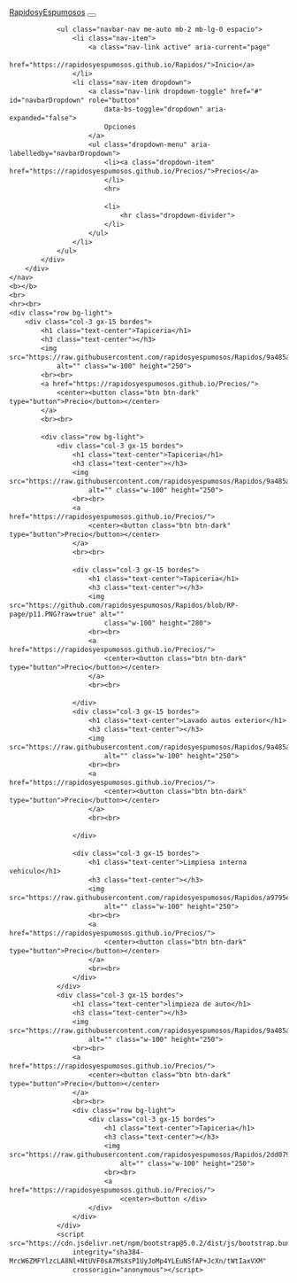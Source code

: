 <html lang="en">

<head>
    <meta charset="UTF-8">
    <meta http-equiv="X-UA-Compatible" content="IE=edge">
    <meta name="viewport" content="width=device-width, initial-scale=1.0">
    <title>Rapidos y Espumosos</title>
    <link href="https://cdn.jsdelivr.net/npm/bootstrap@5.0.2/dist/css/bootstrap.min.css" rel="stylesheet"
        integrity="sha384-EVSTQN3/azprG1Anm3QDgpJLIm9Nao0Yz1ztcQTwFspd3yD65VohhpuuCOmLASjC" crossorigin="anonymous">
    <link rel="stylesheet" href="estilo.css">
</head>

<body>
    <nav class="navbar navbar-expand-lg navbar-dark bg-dark">
        <div class="container-fluid">
            <a class="navbar-brand" href="https://rapidosyespumosos.github.io/Rapidos/">RapidosyEspumosos</a>
            <button class="navbar-toggler" type="button" data-bs-toggle="collapse"
                data-bs-target="#navbarSupportedContent" aria-controls="navbarSupportedContent" aria-expanded="false"
                aria-label="Toggle navigation">
                <span class="navbar-toggler-icon"></span>
            </button>
            <div class="collapse navbar-collapse" id="navbarSupportedContent">

                <ul class="navbar-nav me-auto mb-2 mb-lg-0 espacio">
                    <li class="nav-item">
                        <a class="nav-link active" aria-current="page"
                            href="https://rapidosyespumosos.github.io/Rapidos/">Inicio</a>
                    </li>
                    <li class="nav-item dropdown">
                        <a class="nav-link dropdown-toggle" href="#" id="navbarDropdown" role="button"
                            data-bs-toggle="dropdown" aria-expanded="false">
                            Opciones
                        </a>
                        <ul class="dropdown-menu" aria-labelledby="navbarDropdown">
                            <li><a class="dropdown-item" href="https://rapidosyespumosos.github.io/Precios/">Precios</a>
                            </li>
                            <hr>

                            <li>
                                <hr class="dropdown-divider">
                            </li>
                        </ul>
                    </li>
                </ul>
            </div>
        </div>
    </nav>
    <b></b>
    <br>
    <hr><br>
    <div class="row bg-light">
        <div class="col-3 gx-15 bordes">
            <h1 class="text-center">Tapiceria</h1>
            <h3 class="text-center"></h3>
            <img src="https://raw.githubusercontent.com/rapidosyespumosos/Rapidos/9a485a6a9605ef651ba550e851a77885e5c8322d/p2.jpeg"
                alt="" class="w-100" height="250">
            <br><br>
            <a href="https://rapidosyespumosos.github.io/Precios/">
                <center><button class="btn btn-dark" type="button">Precio</button></center>
            </a>
            <br><br>

            <div class="row bg-light">
                <div class="col-3 gx-15 bordes">
                    <h1 class="text-center">Tapiceria</h1>
                    <h3 class="text-center"></h3>
                    <img src="https://raw.githubusercontent.com/rapidosyespumosos/Rapidos/9a485a6a9605ef651ba550e851a77885e5c8322d/p8.jpeg"
                        alt="" class="w-100" height="250">
                    <br><br>
                    <a href="https://rapidosyespumosos.github.io/Precios/">
                        <center><button class="btn btn-dark" type="button">Precio</button></center>
                    </a>
                    <br><br>

                    <div class="col-3 gx-15 bordes">
                        <h1 class="text-center">Tapiceria</h1>
                        <h3 class="text-center"></h3>
                        <img src="https://github.com/rapidosyespumosos/Rapidos/blob/RP-page/p11.PNG?raw=true" alt=""
                            class="w-100" height="280">
                        <br><br>
                        <a href="https://rapidosyespumosos.github.io/Precios/">
                            <center><button class="btn btn-dark" type="button">Precio</button></center>
                        </a>
                        <br><br>

                    </div>
                    <div class="col-3 gx-15 bordes">
                        <h1 class="text-center">Lavado autos exterior</h1>
                        <h3 class="text-center"></h3>
                        <img src="https://raw.githubusercontent.com/rapidosyespumosos/Rapidos/9a485a6a9605ef651ba550e851a77885e5c8322d/p7.jpeg"
                            alt="" class="w-100" height="250">
                        <br><br>
                        <a href="https://rapidosyespumosos.github.io/Precios/">
                            <center><button class="btn btn-dark" type="button">Precio</button></center>
                        </a>
                        <br><br>

                    </div>

                    <div class="col-3 gx-15 bordes">
                        <h1 class="text-center">Limpiesa interna vehiculo</h1>
                        <h3 class="text-center"></h3>
                        <img src="https://raw.githubusercontent.com/rapidosyespumosos/Rapidos/a9795e879194f46f3155c904abc3ade5c60506e8/p12.PNG"
                            alt="" class="w-100" height="250">
                        <br><br>
                        <a href="https://rapidosyespumosos.github.io/Precios/">
                            <center><button class="btn btn-dark" type="button">Precio</button></center>
                        </a>
                        <br><br>
                    </div>
                </div>
                <div class="col-3 gx-15 bordes">
                    <h1 class="text-center">limpieza de auto</h1>
                    <h3 class="text-center"></h3>
                    <img src="https://raw.githubusercontent.com/rapidosyespumosos/Rapidos/9a485a6a9605ef651ba550e851a77885e5c8322d/p7.jpeg"
                        alt="" class="w-100" height="250">
                    <br><br>
                    <a href="https://rapidosyespumosos.github.io/Precios/">
                        <center><button class="btn btn-dark" type="button">Precio</button></center>
                    </a>
                    <br><br>
                    <div class="row bg-light">
                        <div class="col-3 gx-15 bordes">
                            <h1 class="text-center">Tapiceria</h1>
                            <h3 class="text-center"></h3>
                            <img src="https://raw.githubusercontent.com/rapidosyespumosos/Rapidos/2dd079c93e9f24b5833fee5b6542b948c9297d7d/p11.PNG"
                                alt="" class="w-100" height="250">
                            <br><br>
                            <a href="https://rapidosyespumosos.github.io/Precios/">
                                <center><button </div>
                        </div>
                    </div>
                </div>
                <script src="https://cdn.jsdelivr.net/npm/bootstrap@5.0.2/dist/js/bootstrap.bundle.min.js"
                    integrity="sha384-MrcW6ZMFYlzcLA8Nl+NtUVF0sA7MsXsP1UyJoMp4YLEuNSfAP+JcXn/tWtIaxVXM"
                    crossorigin="anonymous"></script>
</body>

</html>
